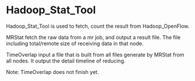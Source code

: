Hadoop_Stat_Tool
================
Hadoop_Stat_Tool is used to fetch, count the result from Hadoop_OpenFlow.

MRStat fetch the raw data from a mr job, and output a result file.
The file including total/remote size of receiving data in that node.

TimeOverlap input a file that is built from all files generate by MRStat from all nodes.
It output the detail timeline of reducing.

Note: TimeOverlap does not finish yet.

